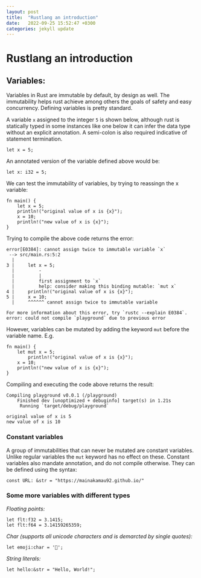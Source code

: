 ```yaml
---
layout: post
title:  "Rustlang an introduction"
date:   2022-09-25 15:52:47 +0300
categories: jekyll update
---
```

# Rustlang an introduction

## Variables:
Variables in Rust are immutable by default, by design as well. The immutability helps rust achieve among others the goals of safety and easy concurrency. Defining variables is pretty standard.

A variable `x` assigned to the integer `5` is shown below, although rust is statically typed in some instances like one below it can infer the data type without an explicit annotation. A semi-colon is also required indicative of statement termination.

```
let x = 5;
```

An annotated version of the variable defined above would be:

```
let x: i32 = 5;
```

We can test the immutability of variables, by trying to reassingn the x variable:

```
fn main() {
    let x = 5;
    println!("original value of x is {x}");
    x = 10;
    println!("new value of x is {x}");
}
```

Trying to compile the above code returns the error:

```
error[E0384]: cannot assign twice to immutable variable `x`
 --> src/main.rs:5:2
  |
3 |     let x = 5;
  |         -
  |         |
  |         first assignment to `x`
  |         help: consider making this binding mutable: `mut x`
4 |     println!("original value of x is {x}");
5 |     x = 10;
  |     ^^^^^^ cannot assign twice to immutable variable

For more information about this error, try `rustc --explain E0384`.
error: could not compile `playground` due to previous error
```

However, variables can be mutated by adding the keyword `mut` before the variable name. E.g.

```
fn main() {
	let mut x = 5;
    	println!("original value of x is {x}");
	x = 10;
	println!("new value of x is {x}");
}
```

Compiling and executing the code above returns the result:

```
Compiling playground v0.0.1 (/playground)
    Finished dev [unoptimized + debuginfo] target(s) in 1.21s
     Running `target/debug/playground`

original value of x is 5
new value of x is 10
```

### Constant variables
A group of immutabilities that can never be mutated are constant variables. Unlike regular variables the `mut` keyword has no effect on these. Constant variables also mandate annotation, and do not compile otherwise. They can be defined using the syntax:

```
const URL: &str = "https://mainakamau92.github.io/"
```

### Some more variables with different types
*Floating points:*

```
let flt:f32 = 3.1415;
let flt:f64 = 3.14159265359;
```

*Char (supports all unicode characters and is demarcted by single quotes):*

```
let emoji:char = '🤣';
```

*String literals:*

```
let hello:&str = "Hello, World!";
```